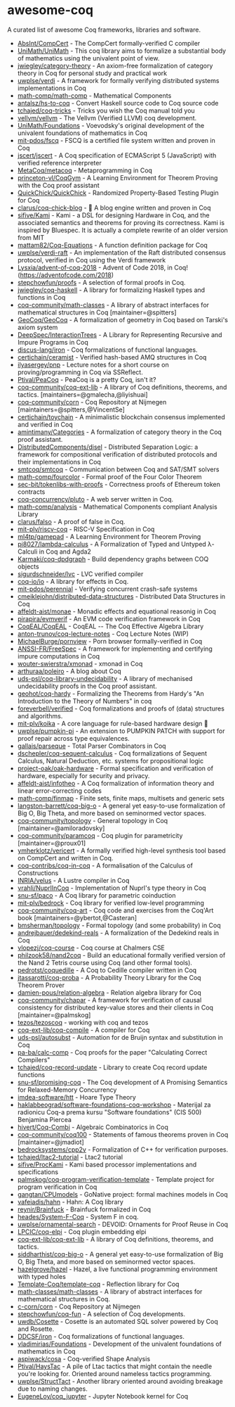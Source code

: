 # awesome-coq

A curated list of awesome Coq frameworks, libraries and software.

* [AbsInt/CompCert](https://github.com/AbsInt/CompCert) - The CompCert formally-verified C compiler
* [UniMath/UniMath](https://github.com/UniMath/UniMath) - This coq library aims to formalize a substantial body of mathematics using the univalent point of view.
* [jwiegley/category-theory](https://github.com/jwiegley/category-theory) - An axiom-free formalization of category theory in Coq for personal study and practical work
* [uwplse/verdi](https://github.com/uwplse/verdi) - A framework for formally verifying distributed systems implementations in Coq
* [math-comp/math-comp](https://github.com/math-comp/math-comp) - Mathematical Components
* [antalsz/hs-to-coq](https://github.com/antalsz/hs-to-coq) - Convert Haskell source code to Coq source code
* [tchajed/coq-tricks](https://github.com/tchajed/coq-tricks) - Tricks you wish the Coq manual told you
* [vellvm/vellvm](https://github.com/vellvm/vellvm) - The Vellvm (Verified LLVM) coq development.
* [UniMath/Foundations](https://github.com/UniMath/Foundations) - Voevodsky's original development of the univalent foundations of mathematics in Coq
* [mit-pdos/fscq](https://github.com/mit-pdos/fscq) - FSCQ is a certified file system written and proven in Coq
* [jscert/jscert](https://github.com/jscert/jscert) - A Coq specification of ECMAScript 5 (JavaScript) with verified reference interpreter
* [MetaCoq/metacoq](https://github.com/MetaCoq/metacoq) - Metaprogramming in Coq
* [princeton-vl/CoqGym](https://github.com/princeton-vl/CoqGym) - A Learning Environment for Theorem Proving with the Coq proof assistant
* [QuickChick/QuickChick](https://github.com/QuickChick/QuickChick) - Randomized Property-Based Testing Plugin for Coq
* [clarus/coq-chick-blog](https://github.com/clarus/coq-chick-blog) - 🐣 A blog engine written and proven in Coq
* [sifive/Kami](https://github.com/sifive/Kami) - Kami - a DSL for designing Hardware in Coq, and the associated semantics and theorems for proving its correctness. Kami is inspired by Bluespec. It is actually a complete rewrite of an older version from MIT
* [mattam82/Coq-Equations](https://github.com/mattam82/Coq-Equations) - A function definition package for Coq
* [uwplse/verdi-raft](https://github.com/uwplse/verdi-raft) - An implementation of the Raft distributed consensus protocol, verified in Coq using the Verdi framework
* [Lysxia/advent-of-coq-2018](https://github.com/Lysxia/advent-of-coq-2018) - Advent of Code 2018, in Coq! (https://adventofcode.com/2018)
* [stepchowfun/proofs](https://github.com/stepchowfun/proofs) - A selection of formal proofs in Coq.
* [jwiegley/coq-haskell](https://github.com/jwiegley/coq-haskell) - A library for formalizing Haskell types and functions in Coq
* [coq-community/math-classes](https://github.com/coq-community/math-classes) - A library of abstract interfaces for mathematical structures in Coq [maintainer=@spitters]
* [GeoCoq/GeoCoq](https://github.com/GeoCoq/GeoCoq) - A formalization of geometry in Coq based on Tarski's axiom system
* [DeepSpec/InteractionTrees](https://github.com/DeepSpec/InteractionTrees) - A Library for Representing Recursive and Impure Programs in Coq
* [discus-lang/iron](https://github.com/discus-lang/iron) - Coq formalizations of functional languages.
* [certichain/ceramist](https://github.com/certichain/ceramist) - Verified hash-based AMQ structures in Coq
* [ilyasergey/pnp](https://github.com/ilyasergey/pnp) - Lecture notes for a short course on proving/programming in Coq via SSReflect.
* [Ptival/PeaCoq](https://github.com/Ptival/PeaCoq) - PeaCoq is a pretty Coq, isn't it?
* [coq-community/coq-ext-lib](https://github.com/coq-community/coq-ext-lib) - A library of Coq definitions, theorems, and tactics. [maintainers=@gmalecha,@liyishuai]
* [coq-community/corn](https://github.com/coq-community/corn) - Coq Repository at Nijmegen [maintainers=@spitters,@VincentSe]
* [certichain/toychain](https://github.com/certichain/toychain) - A minimalistic blockchain consensus implemented and verified in Coq
* [amintimany/Categories](https://github.com/amintimany/Categories) - A formalization of category theory in the Coq proof assistant.
* [DistributedComponents/disel](https://github.com/DistributedComponents/disel) - Distributed Separation Logic: a framework for compositional verification of distributed protocols and their implementations in Coq
* [smtcoq/smtcoq](https://github.com/smtcoq/smtcoq) - Communication between Coq and SAT/SMT solvers
* [math-comp/fourcolor](https://github.com/math-comp/fourcolor) - Formal proof of the Four Color Theorem
* [sec-bit/tokenlibs-with-proofs](https://github.com/sec-bit/tokenlibs-with-proofs) - Correctness proofs of Ethereum token contracts
* [coq-concurrency/pluto](https://github.com/coq-concurrency/pluto) - A web server written in Coq.
* [math-comp/analysis](https://github.com/math-comp/analysis) - Mathematical Components compliant Analysis Library
* [clarus/falso](https://github.com/clarus/falso) - A proof of false in Coq.
* [mit-plv/riscv-coq](https://github.com/mit-plv/riscv-coq) - RISC-V Specification in Coq
* [ml4tp/gamepad](https://github.com/ml4tp/gamepad) - A Learning Environment for Theorem Proving
* [pi8027/lambda-calculus](https://github.com/pi8027/lambda-calculus) - A Formalization of Typed and Untyped λ-Calculi in Coq and Agda2
* [Karmaki/coq-dpdgraph](https://github.com/Karmaki/coq-dpdgraph) - Build dependency graphs between COQ objects
* [sigurdschneider/lvc](https://github.com/sigurdschneider/lvc) - LVC verified compiler
* [coq-io/io](https://github.com/coq-io/io) - A library for effects in Coq.
* [mit-pdos/perennial](https://github.com/mit-pdos/perennial) - Verifying concurrent crash-safe systems
* [cmeiklejohn/distributed-data-structures](https://github.com/cmeiklejohn/distributed-data-structures) - Distributed Data Structures in Coq
* [affeldt-aist/monae](https://github.com/affeldt-aist/monae) - Monadic effects and equational reasonig in Coq
* [pirapira/evmverif](https://github.com/pirapira/evmverif) - An EVM code verification framework in Coq
* [CoqEAL/CoqEAL](https://github.com/CoqEAL/CoqEAL) - CoqEAL -- The Coq Effective Algebra Library
* [anton-trunov/coq-lecture-notes](https://github.com/anton-trunov/coq-lecture-notes) - Coq Lecture Notes (WIP)
* [MichaelBurge/pornview](https://github.com/MichaelBurge/pornview) - Porn browser formally-verified in Coq
* [ANSSI-FR/FreeSpec](https://github.com/ANSSI-FR/FreeSpec) - A framework for implementing and certifying impure computations in Coq
* [wouter-swierstra/xmonad](https://github.com/wouter-swierstra/xmonad) - xmonad in Coq
* [arthuraa/poleiro](https://github.com/arthuraa/poleiro) - A blog about Coq
* [uds-psl/coq-library-undecidability](https://github.com/uds-psl/coq-library-undecidability) - A library of mechanised undecidability proofs in the Coq proof assistant.
* [geohot/coq-hardy](https://github.com/geohot/coq-hardy) - Formalizing the Theorems from Hardy's "An Introduction to the Theory of Numbers" in coq
* [foreverbell/verified](https://github.com/foreverbell/verified) - Coq formalizations and proofs of (data) structures and algorithms.
* [mit-plv/koika](https://github.com/mit-plv/koika) - A core language for rule-based hardware design 🦑
* [uwplse/pumpkin-pi](https://github.com/uwplse/pumpkin-pi) - An extension to PUMPKIN PATCH with support for proof repair across type equivalences.
* [gallais/parseque](https://github.com/gallais/parseque) - Total Parser Combinators in Coq
* [dschepler/coq-sequent-calculus](https://github.com/dschepler/coq-sequent-calculus) - Coq formalizations of Sequent Calculus, Natural Deduction, etc. systems for propositional logic
* [project-oak/oak-hardware](https://github.com/project-oak/oak-hardware) - Formal specification and verification of hardware, especially for security and privacy.
* [affeldt-aist/infotheo](https://github.com/affeldt-aist/infotheo) - A Coq formalization of information theory and linear error-correcting codes
* [math-comp/finmap](https://github.com/math-comp/finmap) - Finite sets, finite maps, multisets and generic sets
* [langston-barrett/coq-big-o](https://github.com/langston-barrett/coq-big-o) - A general yet easy-to-use formalization of Big O, Big Theta, and more based on seminormed vector spaces.
* [coq-community/topology](https://github.com/coq-community/topology) - General topology in Coq [maintainer=@amiloradovsky]
* [coq-community/paramcoq](https://github.com/coq-community/paramcoq) - Coq plugin for parametricity [maintainer=@proux01]
* [ymherklotz/vericert](https://github.com/ymherklotz/vericert) - A formally verified high-level synthesis tool based on CompCert and written in Coq.
* [coq-contribs/coq-in-coq](https://github.com/coq-contribs/coq-in-coq) - A formalisation of the Calculus of Constructions
* [INRIA/velus](https://github.com/INRIA/velus) - A Lustre compiler in Coq
* [vrahli/NuprlInCoq](https://github.com/vrahli/NuprlInCoq) - Implementation of Nuprl's type theory in Coq
* [snu-sf/paco](https://github.com/snu-sf/paco) - A Coq library for parametric coinduction
* [mit-plv/bedrock](https://github.com/mit-plv/bedrock) - Coq library for verified low-level programming
* [coq-community/coq-art](https://github.com/coq-community/coq-art) - Coq code and exercises from the Coq'Art book [maintainers=@ybertot,@Casteran]
* [bmsherman/topology](https://github.com/bmsherman/topology) - Formal topology (and some probability) in Coq
* [andrejbauer/dedekind-reals](https://github.com/andrejbauer/dedekind-reals) - A formalization of the Dedekind reals in Coq
* [vlopezj/coq-course](https://github.com/vlopezj/coq-course) - Coq course at Chalmers CSE
* [philzook58/nand2coq](https://github.com/philzook58/nand2coq) - Build an educational formally verified version of the Nand 2 Tetris course using Coq (and other formal tools).
* [pedrotst/coquedille](https://github.com/pedrotst/coquedille) - A Coq to Cedille compiler written in Coq
* [jtassarotti/coq-proba](https://github.com/jtassarotti/coq-proba) - A Probability Theory Library for the Coq Theorem Prover
* [damien-pous/relation-algebra](https://github.com/damien-pous/relation-algebra) - Relation algebra library for Coq
* [coq-community/chapar](https://github.com/coq-community/chapar) - A framework for verification of causal consistency for distributed key-value stores and their clients in Coq [maintainer=@palmskog]
* [tezos/tezoscoq](https://github.com/tezos/tezoscoq) - working with coq and tezos
* [coq-ext-lib/coq-compile](https://github.com/coq-ext-lib/coq-compile) - A compiler for Coq
* [uds-psl/autosubst](https://github.com/uds-psl/autosubst) - Automation for de Bruijn syntax and substitution in Coq
* [pa-ba/calc-comp](https://github.com/pa-ba/calc-comp) - Coq proofs for the paper "Calculating Correct Compilers"
* [tchajed/coq-record-update](https://github.com/tchajed/coq-record-update) - Library to create Coq record update functions
* [snu-sf/promising-coq](https://github.com/snu-sf/promising-coq) - The Coq development of A Promising Semantics for Relaxed-Memory Concurrency
* [imdea-software/htt](https://github.com/imdea-software/htt) - Hoare Type Theory
* [haklabbeograd/software-foundations-coq-workshop](https://github.com/haklabbeograd/software-foundations-coq-workshop) - Materijal za radionicu Coq-a prema kursu "Software foundations" (CIS 500) Benjamina Piercea
* [hivert/Coq-Combi](https://github.com/hivert/Coq-Combi) - Algebraic Combinatorics in Coq
* [coq-community/coq100](https://github.com/coq-community/coq100) - Statements of famous theorems proven in Coq [maintainer=@jmadiot]
* [bedrocksystems/cpp2v](https://github.com/bedrocksystems/cpp2v) - Formalization of C++ for verification purposes.
* [tchajed/ltac2-tutorial](https://github.com/tchajed/ltac2-tutorial) - Ltac2 tutorial
* [sifive/ProcKami](https://github.com/sifive/ProcKami) - Kami based processor implementations and specifications
* [palmskog/coq-program-verification-template](https://github.com/palmskog/coq-program-verification-template) - Template project for program verification in Coq
* [gangtan/CPUmodels](https://github.com/gangtan/CPUmodels) - GoNative project: formal machines models in Coq
* [vafeiadis/hahn](https://github.com/vafeiadis/hahn) - Hahn: A Coq library
* [reynir/Brainfuck](https://github.com/reynir/Brainfuck) - Brainfuck formalized in Coq
* [heades/System-F-Coq](https://github.com/heades/System-F-Coq) - System F in coq.
* [uwplse/ornamental-search](https://github.com/uwplse/ornamental-search) - DEVOID: Ornaments for Proof Reuse in Coq
* [LPCIC/coq-elpi](https://github.com/LPCIC/coq-elpi) - Coq plugin embedding elpi
* [coq-ext-lib/coq-ext-lib](https://github.com/coq-ext-lib/coq-ext-lib) - A library of Coq definitions, theorems, and tactics.
* [siddharthist/coq-big-o](https://github.com/siddharthist/coq-big-o) - A general yet easy-to-use formalization of Big O, Big Theta, and more based on seminormed vector spaces.
* [hazelgrove/hazel](https://github.com/hazelgrove/hazel) - Hazel, a live functional programming environment with typed holes
* [Template-Coq/template-coq](https://github.com/Template-Coq/template-coq) - Reflection library for Coq
* [math-classes/math-classes](https://github.com/math-classes/math-classes) - A library of abstract interfaces for mathematical structures in Coq.
* [c-corn/corn](https://github.com/c-corn/corn) - Coq Repository at Nijmegen
* [stepchowfun/coq-fun](https://github.com/stepchowfun/coq-fun) - A selection of Coq developments.
* [uwdb/Cosette](https://github.com/uwdb/Cosette) - Cosette is an automated SQL solver powered by Coq and Rosette.
* [DDCSF/iron](https://github.com/DDCSF/iron) - Coq formalizations of functional languages.
* [vladimirias/Foundations](https://github.com/vladimirias/Foundations) - Development of the univalent foundations of mathematics in Coq
* [aspiwack/cosa](https://github.com/aspiwack/cosa) - Coq-verified Shape Analysis
* [Ptival/HaysTac](https://github.com/Ptival/HaysTac) - A pile of Ltac tactics that might contain the needle you're looking for. Oriented around nameless tactics programming.
* [uwplse/StructTact](https://github.com/uwplse/StructTact) - Another library oriented around avoiding breakage due to naming changes.
* [EugeneLoy/coq_jupyter](https://github.com/EugeneLoy/coq_jupyter) - Jupyter Notebook kernel for Coq
